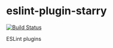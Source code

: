 # eslint-plugin-starry

[![Build Status](https://travis-ci.org/StarryInternet/eslint-plugin-starry.svg?branch=master)](https://travis-ci.org/StarryInternet/eslint-plugin-starry)

ESLint plugins
